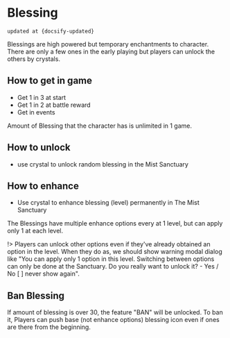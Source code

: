# Blessing

```
updated at {docsify-updated}
```

Blessings are high powered but temporary enchantments to character.
There are only a few ones in the early playing but players can unlock the others by crystals.

## How to get in game

- Get 1 in 3 at start
- Get 1 in 2 at battle reward
- Get in events

Amount of Blessing that the character has is unlimited in 1 game.

## How to unlock

- use crystal to unlock random blessing in the Mist Sanctuary

## How to enhance

- Use crystal to enhance blessing (level) permanently in The Mist Sanctuary

The Blessings have multiple enhance options every at 1 level, but can apply only 1 at each level.

!> Players can unlock other options even if they've already obtained an option in the level. When they do as, we should show warning modal dialog like "You can apply only 1 option in this level. Switching between options can only be done at the Sanctuary. Do you really want to unlock it? - Yes / No [ ] never show again".

## Ban Blessing

If amount of blessing is over 30, the feature "BAN" will be unlocked. To ban it, Players can push base (not enhance options) blessing icon even if ones are there from the beginning.
